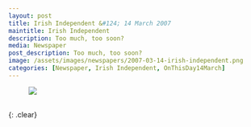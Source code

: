 ```yaml
---
layout: post
title: Irish Independent &#124; 14 March 2007
maintitle: Irish Independent
description: Too much, too soon?
media: Newspaper
post_description: Too much, too soon?
image: /assets/images/newspapers/2007-03-14-irish-independent.png
categories: [Newspaper, Irish Independent, OnThisDay14March]
---
```


<figure class="fig1">
<a href="{{ page.image }}"><img src="{{ page.image }}" class="full-width zoom-in"></a>
</figure>

<br />{: .clear}
